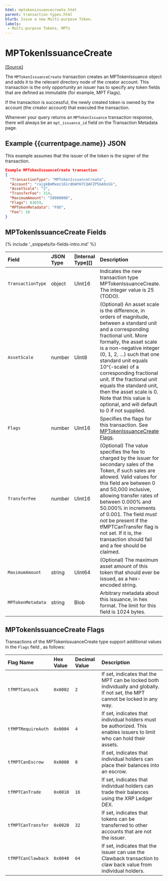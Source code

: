 ```yaml
---
html: mptokenissuancecreate.html
parent: transaction-types.html
blurb: Issue a new Multi-purpose Token.
labels:
 - Multi-purpose Tokens, MPTs
---
```


# MPTokenIssuanceCreate
[[Source]](https://github.com/XRPLF/rippled/blob/master/src/ripple/app/tx/impl/MPTokenIssuanceCreate.cpp "Source")

The `MPTokenIssuanceCreate` transaction creates an MPTokenIssuance <!--[MPTokenIssuance](mptokenissuance.html)--> object and adds it to the relevant directory node of the creator account. This transaction is the only opportunity an issuer has to specify any token fields that are defined as immutable (for example, MPT Flags).

If the transaction is successful, the newly created token is owned by the account (the creator account) that executed the transaction.

Whenever your query returns an `MPTokenIssuance` transaction response, there will always be an `mpt_issuance_id` field on the Transaction Metadata page.

## Example {{currentpage.name}} JSON

This example assumes that the issuer of the token is the signer of the transaction.

```json
Example MPTokenIssuanceCreate transaction
{
  "TransactionType": "MPTokenIssuanceCreate",
  "Account": "rajgkBmMxmz161r8bWYH7CQAFZP5bA9oSG",
  "AssetScale": "2",
  "TransferFee": 314,
  "MaximumAmount": "50000000",
  "Flags": 83659,
  "MPTokenMetadata": "FOO",
  "Fee": 10
}
```

## MPTokenIssuanceCreate Fields

{% include '_snippets/tx-fields-intro.md' %}

| Field           | JSON Type           | [Internal Type][] | Description        |
|:----------------|:--------------------|:------------------|:-------------------|
| `TransactionType` | object              | UInt16            | Indicates the new transaction type MPTokenIssuanceCreate. The integer value is 25 (TODO). |
| `AssetScale`      | number              | UInt8             | (Optional) An asset scale is the difference, in orders of magnitude, between a standard unit and a corresponding fractional unit. More formally, the asset scale is a non-negative integer (0, 1, 2, …) such that one standard unit equals 10^(-scale) of a corresponding fractional unit. If the fractional unit equals the standard unit, then the asset scale is 0. Note that this value is optional, and will default to 0 if not supplied. |
| `Flags`           | number              | UInt16            | Specifies the flags for this transaction. See [MPTokenIssuanceCreate Flags](#mptokenissuancecreate-flags). |
| `TransferFee`      | number             | UInt16            | (Optional) The value specifies the fee to charged by the issuer for secondary sales of the Token, if such sales are allowed. Valid values for this field are between 0 and 50,000 inclusive, allowing transfer rates of between 0.000% and 50.000% in increments of 0.001. The field _must not_ be present if the tfMPTCanTransfer flag is not set. If it is, the transaction should fail and a fee should be claimed. |
| `MaximumAmount`   | string              | UInt64            | (Optional) The maximum asset amount of this token that should ever be issued, as a hex-encoded string. |
| `MPTokenMetadata` | string              | Blob              | Arbitrary metadata about this issuance, in hex format. The limit for this field is 1024 bytes. |

## MPTokenIssuanceCreate Flags

Transactions of the MPTokenIssuanceCreate type support additional values in the `Flags` field <!-- [`Flags` field](transaction-common-fields.html#flags-field)-->, as follows:

| Flag Name          | Hex Value    | Decimal Value | Description                   |
|:-------------------|:-------------|:--------------|:------------------------------|
| `tfMPTCanLock`     | `0x0002`     | `2`           | If set, indicates that the MPT can be locked both individually and globally. If not set, the MPT cannot be locked in any way. |
| `tfMPTRequireAuth` | `0x0004`     | `4`           | If set, indicates that individual holders must be authorized. This enables issuers to limit who can hold their assets. |
| `tfMPTCanEscrow`   | `0x0008`     | `8`           | If set, indicates that individual holders can place their balances into an escrow. |
| `tfMPTCanTrade`    | `0x0010`     | `16`          | If set, indicates that individual holders can trade their balances using the XRP Ledger DEX. |
| `tfMPTCanTransfer` | `0x0020`     | `32`          | If set, indicates that tokens can be transferred to other accounts that are not the issuer. |
| `tfMPTCanClawback` | `0x0040`     | `64`          | If set, indicates that the issuer can use the Clawback transaction to claw back value from individual holders. |

